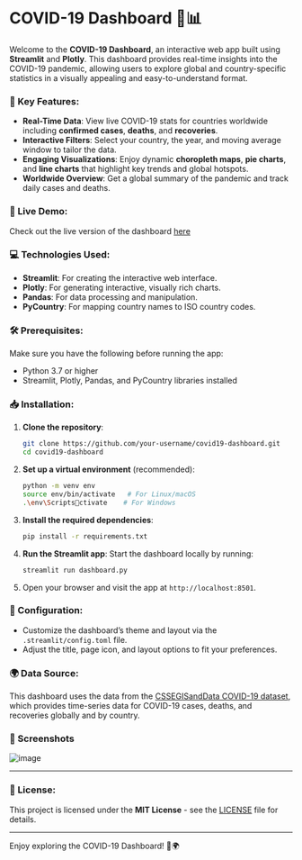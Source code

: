 
# COVID-19 Dashboard 🦠📊

Welcome to the **COVID-19 Dashboard**, an interactive web app built using **Streamlit** and **Plotly**. This dashboard provides real-time insights into the COVID-19 pandemic, allowing users to explore global and country-specific statistics in a visually appealing and easy-to-understand format.

### 🌟 Key Features:
- **Real-Time Data**: View live COVID-19 stats for countries worldwide including **confirmed cases**, **deaths**, and **recoveries**.
- **Interactive Filters**: Select your country, the year, and moving average window to tailor the data.
- **Engaging Visualizations**: Enjoy dynamic **choropleth maps**, **pie charts**, and **line charts** that highlight key trends and global hotspots.
- **Worldwide Overview**: Get a global summary of the pandemic and track daily cases and deaths.

### 🚀 Live Demo:
Check out the live version of the dashboard [here](https://covid19dashboardx.streamlit.app/) 

### 💻 Technologies Used:
- **Streamlit**: For creating the interactive web interface.
- **Plotly**: For generating interactive, visually rich charts.
- **Pandas**: For data processing and manipulation.
- **PyCountry**: For mapping country names to ISO country codes.

### 🛠️ Prerequisites:
Make sure you have the following before running the app:
- Python 3.7 or higher
- Streamlit, Plotly, Pandas, and PyCountry libraries installed

### 📥 Installation:

1. **Clone the repository**:
   ```bash
   git clone https://github.com/your-username/covid19-dashboard.git
   cd covid19-dashboard
   ```

2. **Set up a virtual environment** (recommended):
   ```bash
   python -m venv env
   source env/bin/activate   # For Linux/macOS
   .\env\Scriptsctivate    # For Windows
   ```

3. **Install the required dependencies**:
   ```bash
   pip install -r requirements.txt
   ```

4. **Run the Streamlit app**:
   Start the dashboard locally by running:
   ```bash
   streamlit run dashboard.py
   ```

5. Open your browser and visit the app at `http://localhost:8501`.

### 🧰 Configuration:
- Customize the dashboard’s theme and layout via the `.streamlit/config.toml` file.
- Adjust the title, page icon, and layout options to fit your preferences.

### 🌍 Data Source:
This dashboard uses the data from the [CSSEGISandData COVID-19 dataset](https://github.com/CSSEGISandData/COVID-19), which provides time-series data for COVID-19 cases, deaths, and recoveries globally and by country.

### 📸 Screenshots
![image](https://github.com/user-attachments/assets/dbb0065b-5e06-403b-bc86-05ef20c230a2)

---

### 📝 License:
This project is licensed under the **MIT License** - see the [LICENSE](LICENSE) file for details.

---

Enjoy exploring the COVID-19 Dashboard! 🚀🌍

